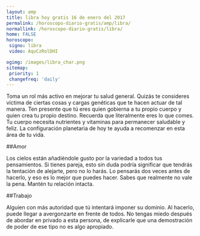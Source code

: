 ```yaml
---
layout: amp
title: libra hoy gratis 16 de enero del 2017 
permalink: /horoscopo-diario-gratis/amp/libra/
normallink: /horoscopo-diario-gratis/libra/
home: FALSE
horoscopo:
 signo: libra
 video: AquCzRolDHI

ogimg: /images/libra_char.png
sitemap:
 priority: 1
 changefreq: 'daily'
---
```



Toma un rol más activo en mejorar tu salud general. Quizás te consideres víctima de ciertas cosas y cargas genéticas que te hacen actuar de tal manera. Ten presente que tú eres quien gobierna a tu propio cuerpo y quien crea tu propio destino. Recuerda que literalmente eres lo que comes. Tu cuerpo necesita nutrientes y vitaminas para permanecer saludable y feliz. La configuración planetaria de hoy te ayuda a recomenzar en esta área de tu vida.

##Amor

Los cielos están añadiéndole gusto por la variedad a todos tus pensamientos. Si tienes pareja, esto sin duda podría significar que tendrás la tentación de alejarte, pero no lo harás. Lo pensarás dos veces antes de hacerlo, y eso es lo mejor que puedes hacer. Sabes que realmente no vale la pena. Mantén tu relación intacta.

##Trabajo

Alguien con más autoridad que tú intentará imponer su dominio. Al hacerlo, puede llegar a avergonzarte en frente de todos. No tengas miedo después de abordar en privado a esta persona, de explicarle que una demostración de poder de ese tipo no es algo apropiado.